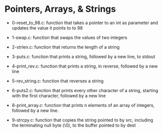 # Pointers, Arrays, & Strings
* 0-reset_to_98.c: function that takes a pointer to an int as parameter and updates the value it points to to 98
* 1-swap.c: function that swaps the values of two integers
* 2-strlen.c: function that returns the length of a string
* 3-puts.c: function that prints a string, followed by a new line, to stdout
* 4-print_rev.c: function that prints a string, in reverse, followed by a new line
* 5-rev_string.c: function that reverses a string
* 6-puts2.c: function that prints every other character of a string, starting with the first character, followed by a new line
* 8-print_array.c: function that prints n elements of an array of integers, followed by a new line.

* 9-strcpy.c: function that copies the string pointed to by src, including the terminating null byte (\0), to the buffer pointed to by dest
